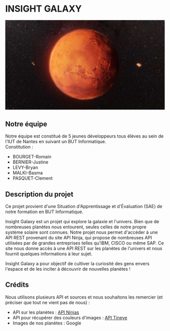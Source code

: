 # INSIGHT GALAXY

![Image de Mars](Images/Mars.jpg)
## Notre équipe

Notre équipe est constitué de 5 jeunes développeurs tous élèves au sein de l'IUT de Nantes en suivant un BUT Informatique.<br>
Constitution :
- BOURGET-Romain
- BERNIER-Justine
- LEVY-Bryan
- MALKI-Basma
- PASQUET-Clement


## Description du projet

Ce projet provient d'une Situation d'Apprentissage et d'Évaluation (SAE) de notre formation en BUT Informatique.

Insight Galaxy est un projet qui explore la galaxie et l'univers. Bien que de nombreuses planètes nous entourent, seules celles de notre propre système solaire sont connues. Notre projet nous permet d'accéder à une API REST provenant du site API Ninja, qui propose de nombreuses API utilisées par de grandes entreprises telles qu'IBM, CISCO ou même SAP. Ce site nous donne accès à une API REST sur les planètes de l'univers et nous fournit quelques informations à leur sujet.

Insight Galaxy a pour objectif de cultiver la curiosité des gens envers l'espace et de les inciter à découvrir de nouvelles planètes !


## Crédits
Nous utilisons plusieurs API et sources et nous souhaitons les remercier (et préciser que tout ne vient pas de nous) :

- API sur les planètes : [API Ninjas](https://api-ninjas.com/api/planets)
- API pour récupérer des couleurs d'images : [API Tineye ](https://services.tineye.com/developers/multicolorengine/api_reference/extract_image_colors)
- Images de nos planètes : Google